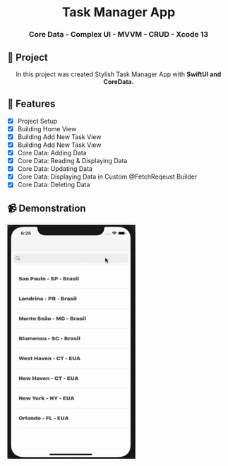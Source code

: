 <h1 align="center">Task Manager App</h1>
<h3 align="center">Core Data - Complex UI - MVVM - CRUD - Xcode 13</h3>


## 🚀 Project
<p align="center"> In this project was created Stylish Task Manager App with <b>SwiftUI and CoreData. </b></p>

##  🧲  Features

- [x] Project Setup
- [x] Building Home View
- [x] Building Add New Task View
- [x] Building Add New Task View
- [x] Core Data: Adding Data
- [x] Core Data: Reading & Displaying Data
- [x] Core Data: Updating Data
- [x] Core Data: Displaying Data in Custom @FetchReqeust Builder
- [x] Core Data: Deleting Data

##  📹 Demonstration
<img src="https://github.com/bertiGrazi/Cities_SearhBar-TableView/blob/main/Preview/preview.gif" width="290" height="530">